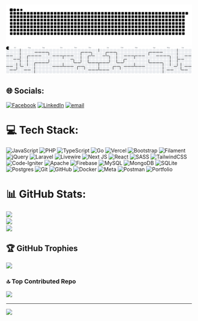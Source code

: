 <picture>
  <source
    media="(prefers-color-scheme: dark)"
    srcset="https://raw.githubusercontent.com/ahmadzaenimubarok/ahmadzaenimubarok/output/github-contribution-grid-snake-dark.svg"
  />
  <source
    media="(prefers-color-scheme: light)"
    srcset="https://raw.githubusercontent.com/ahmadzaenimubarok/ahmadzaenimubarok/output/github-contribution-grid-snake.svg"
  />
  <img
    alt="github contribution grid snake animation"
    src="https://raw.githubusercontent.com/ahmadzaenimubarok/ahmadzaenimubarok/output/github-contribution-grid-snake.svg"
  />
</picture>

<picture>
  <source media="(prefers-color-scheme: dark)" srcset="https://raw.githubusercontent.com/ahmadzaenimubarok/ahmadzaenimubarok/output/pacman-contribution-graph-dark.svg">
  <source media="(prefers-color-scheme: light)" srcset="https://raw.githubusercontent.com/ahmadzaenimubarok/ahmadzaenimubarok/output/pacman-contribution-graph.svg">
  <img alt="pacman contribution graph" src="https://raw.githubusercontent.com/ahmadzaenimubarok/ahmadzaenimubarok/output/pacman-contribution-graph.svg">
</picture>

## 🌐 Socials:
[![Facebook](https://img.shields.io/badge/Facebook-%231877F2.svg?logo=Facebook&logoColor=white)](https://facebook.com/aa43000) [![LinkedIn](https://img.shields.io/badge/LinkedIn-%230077B5.svg?logo=linkedin&logoColor=white)](https://linkedin.com/in/ahmadmubarok) [![email](https://img.shields.io/badge/Email-D14836?logo=gmail&logoColor=white)](mailto:ahmadzaenimubarok121@gmail.com) 

# 💻 Tech Stack:
![JavaScript](https://img.shields.io/badge/javascript-%23323330.svg?style=for-the-badge&logo=javascript&logoColor=%23F7DF1E) ![PHP](https://img.shields.io/badge/php-%23777BB4.svg?style=for-the-badge&logo=php&logoColor=white) ![TypeScript](https://img.shields.io/badge/typescript-%23007ACC.svg?style=for-the-badge&logo=typescript&logoColor=white) ![Go](https://img.shields.io/badge/go-%2300ADD8.svg?style=for-the-badge&logo=go&logoColor=white) ![Vercel](https://img.shields.io/badge/vercel-%23000000.svg?style=for-the-badge&logo=vercel&logoColor=white) ![Bootstrap](https://img.shields.io/badge/bootstrap-%238511FA.svg?style=for-the-badge&logo=bootstrap&logoColor=white) ![Filament](https://img.shields.io/badge/Filament-FFAA00?style=for-the-badge&logoColor=%23000000) ![jQuery](https://img.shields.io/badge/jquery-%230769AD.svg?style=for-the-badge&logo=jquery&logoColor=white) ![Laravel](https://img.shields.io/badge/laravel-%23FF2D20.svg?style=for-the-badge&logo=laravel&logoColor=white) ![Livewire](https://img.shields.io/badge/livewire-%234e56a6.svg?style=for-the-badge&logo=livewire&logoColor=white) ![Next JS](https://img.shields.io/badge/Next-black?style=for-the-badge&logo=next.js&logoColor=white) ![React](https://img.shields.io/badge/react-%2320232a.svg?style=for-the-badge&logo=react&logoColor=%2361DAFB) ![SASS](https://img.shields.io/badge/SASS-hotpink.svg?style=for-the-badge&logo=SASS&logoColor=white) ![TailwindCSS](https://img.shields.io/badge/tailwindcss-%2338B2AC.svg?style=for-the-badge&logo=tailwind-css&logoColor=white) ![Code-Igniter](https://img.shields.io/badge/CodeIgniter-%23EF4223.svg?style=for-the-badge&logo=codeIgniter&logoColor=white) ![Apache](https://img.shields.io/badge/apache-%23D42029.svg?style=for-the-badge&logo=apache&logoColor=white) ![Firebase](https://img.shields.io/badge/firebase-a08021?style=for-the-badge&logo=firebase&logoColor=ffcd34) ![MySQL](https://img.shields.io/badge/mysql-4479A1.svg?style=for-the-badge&logo=mysql&logoColor=white) ![MongoDB](https://img.shields.io/badge/MongoDB-%234ea94b.svg?style=for-the-badge&logo=mongodb&logoColor=white) ![SQLite](https://img.shields.io/badge/sqlite-%2307405e.svg?style=for-the-badge&logo=sqlite&logoColor=white) ![Postgres](https://img.shields.io/badge/postgres-%23316192.svg?style=for-the-badge&logo=postgresql&logoColor=white) ![Git](https://img.shields.io/badge/git-%23F05033.svg?style=for-the-badge&logo=git&logoColor=white) ![GitHub](https://img.shields.io/badge/github-%23121011.svg?style=for-the-badge&logo=github&logoColor=white) ![Docker](https://img.shields.io/badge/docker-%230db7ed.svg?style=for-the-badge&logo=docker&logoColor=white) ![Meta](https://img.shields.io/badge/Meta-%230467DF.svg?style=for-the-badge&logo=Meta&logoColor=white) ![Postman](https://img.shields.io/badge/Postman-FF6C37?style=for-the-badge&logo=postman&logoColor=white) ![Portfolio](https://img.shields.io/badge/Portfolio-%23000000.svg?style=for-the-badge&logo=firefox&logoColor=#FF7139)
# 📊 GitHub Stats:
![](https://github-readme-stats.vercel.app/api?username=ahmadzaenimubarok&theme=dark&hide_border=false&include_all_commits=false&count_private=false)<br/>
![](https://nirzak-streak-stats.vercel.app/?user=ahmadzaenimubarok&theme=dark&hide_border=false)<br/>
![](https://github-readme-stats.vercel.app/api/top-langs/?username=ahmadzaenimubarok&theme=dark&hide_border=false&include_all_commits=false&count_private=false&layout=compact)

## 🏆 GitHub Trophies
![](https://github-profile-trophy.vercel.app/?username=ahmadzaenimubarok&theme=onedark&no-frame=false&no-bg=true&margin-w=4)

### 🔝 Top Contributed Repo
![](https://github-contributor-stats.vercel.app/api?username=ahmadzaenimubarok&limit=5&theme=dark&combine_all_yearly_contributions=true)

---
[![](https://visitcount.itsvg.in/api?id=ahmadzaenimubarok&icon=2&color=0)](https://visitcount.itsvg.in)

<!-- Proudly created with GPRM ( https://gprm.itsvg.in ) -->
